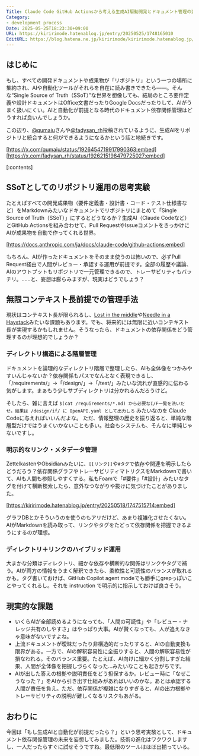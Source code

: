 ```yaml
---
Title: Claude Code GitHub Actionsから考える生成AI駆動開発とドキュメント管理の妄想
Category:
- development process
Date: 2025-05-25T18:23:30+09:00
URL: https://kiririmode.hatenablog.jp/entry/20250525/1748165010
EditURL: https://blog.hatena.ne.jp/kiririmode/kiririmode.hatenablog.jp/atom/entry/6802418398444881539
---
```


## はじめに

もし、すべての開発ドキュメントや成果物が「リポジトリ」という一つの場所に集約され、AIや自動化ツールがそれらを自在に読み書きできたら――。そんな“Single Source of Truth（SSoT）”な世界を想像しても、結局のところ要件定義や設計ドキュメントはOffice文書だったりGoogle Docsだったりして、AIがうまく扱いにくい。AIと自動化が前提となる時代のドキュメント依存関係管理はどうすれば良いんでしょうか。

この辺り、[@qumaiu](https://x.com/qumaiu)さんや[@fadysan_rh](https://x.com/fadysan_rh)投稿されているように、生成AIをリポジトリと統合すると何ができるようになるかという話と地続きです。

[https://x.com/qumaiu/status/1926454719917990363:embed]
[https://x.com/fadysan_rh/status/1926215198479725027:embed]

[:contents]

## SSoTとしてのリポジトリ運用の思考実験

たとえばすべての開発成果物（要件定義書・設計書・コード・テスト仕様書など）をMarkdownみたいなドキュメントでリポジトリにまとめて「Single Source of Truth（SSoT）」にするとどうなるか？生成AI（Claude Codeなど）とGitHub Actionsを組み合わせて、Pull RequestやIssueコメントをきっかけにAIが成果物を自動で作ってくれる世界。

[https://docs.anthropic.com/ja/docs/claude-code/github-actions:embed]

もちろん、AIが作ったドキュメントをそのまま使うのは怖いので、必ずPull Request経由で人間がレビュー・承認する運用が前提です。全部の履歴や議論、AIのアウトプットもリポジトリで一元管理できるので、トレーサビリティもバッチリ。……と、妄想は膨らみますが、現実はどうでしょう？

## 無限コンテキスト長前提での管理手法

現状はコンテキスト長が限られるし、[Lost in the middle](https://arxiv.org/abs/2307.03172)や[Needle in a Haystack](https://github.com/gkamradt/LLMTest_NeedleInAHaystack)みたいな課題もあります。でも、将来的には無限に近いコンテキスト長が実現するかもしれません。そうなったら、ドキュメントの依存関係をどう管理するのが理想的でしょうか？

### ディレクトリ構造による階層管理

ドキュメントを論理的なディレクトリ階層で整理したら、AIも全体像をつかみやすいんじゃないか？依存関係もパスでなんとなく表現できるし、「/requirements/」→「/design/」→「/test/」みたいな流れが直感的に伝わる気がします。まぁもう少しサブディレクトリは分かれるんだろうけど。

そしたら、雑に言えば `$(cat /requirements/*.md) から必要なI/F一覧を洗いだせ。結果は /design/if/ に OpenAPI.yaml として出力しろ` みたいなのを Claude Codeに与えればいいんだよな。
ただ、情報整理の歴史を振り返ると、単純な階層型だけではうまくいかないことも多い。社会もシステムも、そんなに単純じゃないですし。

### 明示的なリンク・メタデータ管理

ZettelkastenやObsidianみたいに、`[[リンク]]`や`#タグ`で依存や関連を明示したらどうだろう？依存関係グラフやトレーサビリティマトリクスをMarkdownで書いて、AIも人間も参照しやすくする。私もFoamで「#要件」「#設計」みたいなタグを付けて横断検索したら、意外なつながりや抜けに気づけたことがありました。

[https://kiririmode.hatenablog.jp/entry/20250518/1747515714:embed]

グラフDBとかそういうのを使うのもアリだけど、あまり複雑化させたくない。AIがMarkdownを読み取って、リンクやタグをたどって依存関係を把握できるようにするのが理想。

### ディレクトリ＋リンクのハイブリッド運用

大まかな分類はディレクトリ、細かな依存や横断的な関係はリンクやタグで補う。AIが両方の情報をうまく解釈できたら、柔軟性と可読性のバランスが取れるかも。タグ書いておけば、GitHub Copilot agent modeでも勝手にgrepっぽいことやってくれるし。それを instruction で明示的に指示しておけば良さそう。

## 現実的な課題

- いくらAIが全部読めるようになっても、「人間の可読性」や「レビュー・ナレッジ共有のしやすさ」はやっぱり大事。AIが賢くなっても、人が追えなきゃ意味がないですよね。
- 上流ドキュメントが曖昧だったり非構造的だったりすると、AIの自動変換も限界がある。一方で、AIの解釈容易性に全振りすると、人間の解釈容易性が損なわれる。そのバランス重要。たとえば、AI向けに細かく分割しすぎた結果、人間が全体像を把握しづらくなった…みたいなことも起きがちです。
- AIが出した答えの根拠や説明責任をどう担保するか。レビュー時に「なぜこうなった？」をAIから引き出す仕組みがあればいいのかな。あとは承認する人間が責任を負え。ただ、依存関係が複雑になりすぎると、AIの出力根拠やトレーサビリティの説明が難しくなるリスクもあがる。

## おわりに

今回は「もし生成AIと自動化が前提だったら？」という思考実験として、ドキュメント依存関係管理の未来を妄想してみました。技術の進化はワクワクしますし、一人だったらすぐに試せそうですね。最低限のツールはほぼ出揃っている。

